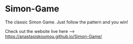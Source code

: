 # Simon-Game
The classic Simon Game. Just follow the pattern and you win!

Check out the website live here --> https://anastasiskoumou.github.io/Simon-Game/
